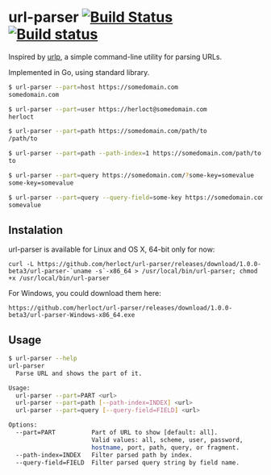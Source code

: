 # url-parser [![Build Status](https://travis-ci.org/herloct/url-parser.svg?branch=master)](https://travis-ci.org/herloct/url-parser) [![Build status](https://ci.appveyor.com/api/projects/status/x8ct5ewh1bi5l2og/branch/master?svg=true)](https://ci.appveyor.com/project/herloct/url-parser/branch/master)

Inspired by [urlp](https://github.com/clayallsopp/urlp), a simple command-line utility for parsing URLs.

Implemented in Go, using standard library.

```bash
$ url-parser --part=host https://somedomain.com
somedomain.com

$ url-parser --part=user https://herloct@somedomain.com
herloct

$ url-parser --part=path https://somedomain.com/path/to
/path/to

$ url-parser --part=path --path-index=1 https://somedomain.com/path/to
to

$ url-parser --part=query https://somedomain.com/?some-key=somevalue
some-key=somevalue

$ url-parser --part=query --query-field=some-key https://somedomain.com/?some-key=somevalue
somevalue
```

## Instalation

url-parser is available for Linux and OS X, 64-bit only for now:

```curl
curl -L https://github.com/herloct/url-parser/releases/download/1.0.0-beta3/url-parser-`uname -s`-x86_64 > /usr/local/bin/url-parser; chmod +x /usr/local/bin/url-parser

```

For Windows, you could download them here:

```curl
https://github.com/herloct/url-parser/releases/download/1.0.0-beta3/url-parser-Windows-x86_64.exe
```

## Usage

```bash
$ url-parser --help
url-parser
  Parse URL and shows the part of it.

Usage:
  url-parser --part=PART <url>
  url-parser --part=path [--path-index=INDEX] <url>
  url-parser --part=query [--query-field=FIELD] <url>

Options:
  --part=PART          Part of URL to show [default: all].
                       Valid values: all, scheme, user, password,
                       hostname, port, path, query, or fragment.
  --path-index=INDEX   Filter parsed path by index.
  --query-field=FIELD  Filter parsed query string by field name.
```
